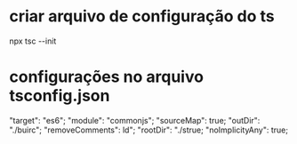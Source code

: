 # criar arquivo de configuração do ts
npx tsc --init

# configurações no arquivo tsconfig.json

"target": "es6";
"module": "commonjs";
"sourceMap": true;
"outDir": "./buirc";
"removeComments": ld";
"rootDir": "./strue;
"noImplicityAny": true;